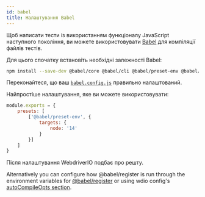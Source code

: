 ```yaml
---
id: babel
title: Налаштування Babel
---
```


Щоб написати тести із використанням функціоналу JavaScript наступного покоління, ви можете використовувати [Babel](https://babeljs.io) для компіляції файлів тестів.

Для цього спочатку встановіть необхідні залежності Babel:

```bash npm2yarn
npm install --save-dev @babel/core @babel/cli @babel/preset-env @babel/register
```

Переконайтеся, що ваш [`babel.config.js`](https://babeljs.io/docs/en/config-files) правильно налаштований.

Найпростіше налаштування, яке ви можете використовувати:

```js title="babel.config.js"
module.exports = {
    presets: [
        ['@babel/preset-env', {
            targets: {
                node: '14'
            }
        }]
    ]
}
```

Після налаштування WebdriverIO подбає про решту.

Alternatively you can configure how @babel/register is run through the environment variables for [@babel/register](https://babeljs.io/docs/babel-register#environment-variables) or using wdio config's [autoCompileOpts section](configurationfile#autoCompileOpts).
